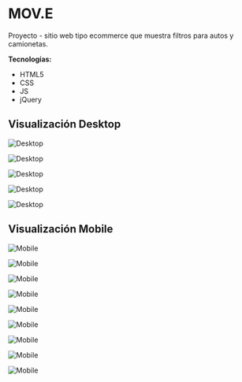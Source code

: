 # MOV.E

Proyecto - sitio web tipo ecommerce que muestra filtros para autos y camionetas.

**Tecnologías:**

* HTML5
* CSS
* JS
* jQuery


## Visualización Desktop

![Desktop](assets/images/desktop1.png)

![Desktop](assets/images/desktop2.png)

![Desktop](assets/images/desktop3.png)

![Desktop](assets/images/desktop4.png)

![Desktop](assets/images/desktop5.png)

## Visualización Mobile 

![Mobile](assets/images/mobile1.png)

![Mobile](assets/images/mobile2.png)

![Mobile](assets/images/mobile3.png)

![Mobile](assets/images/mobile4.png)

![Mobile](assets/images/mobile5.png)

![Mobile](assets/images/mobile6.png)

![Mobile](assets/images/mobile7.png)

![Mobile](assets/images/mobile8.png)

![Mobile](assets/images/mobile9.png)